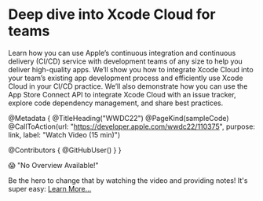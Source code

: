 # Deep dive into Xcode Cloud for teams

Learn how you can use Apple’s continuous integration and continuous delivery (CI/CD) service with development teams of any size to help you deliver high-quality apps. We’ll show you how to integrate Xcode Cloud into your team’s existing app development process and efficiently use Xcode Cloud in your CI/CD practice. We’ll also demonstrate how you can use the App Store Connect API to integrate Xcode Cloud with an issue tracker, explore code dependency management, and share best practices.

@Metadata {
   @TitleHeading("WWDC22")
   @PageKind(sampleCode)
   @CallToAction(url: "https://developer.apple.com/wwdc22/110375", purpose: link, label: "Watch Video (15 min)")

   @Contributors {
      @GitHubUser(<replace this with your GitHub handle>)
   }
}

😱 "No Overview Available!"

Be the hero to change that by watching the video and providing notes! It's super easy:
 [Learn More…](https://wwdcnotes.com/documentation/wwdcnotes/contributing)

